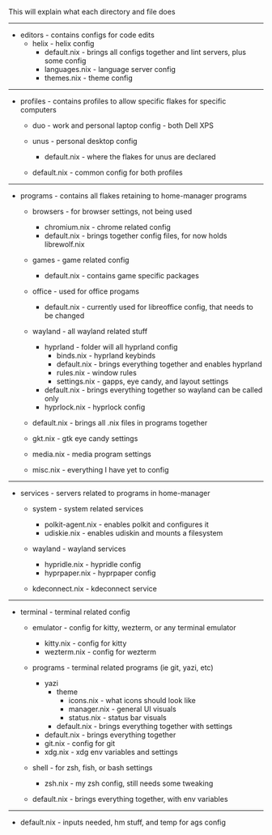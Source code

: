 This will explain what each directory and file does

---
- editors - contains configs for code edits
  - helix - helix config
    - default.nix - brings all configs together and lint servers, plus some config
    - languages.nix - language server config
    - themes.nix - theme config

---    

- profiles - contains profiles to allow specific flakes for specific computers
  - duo - work and personal laptop config - both Dell XPS
  
  - unus - personal desktop config
    - default.nix - where the flakes for unus are declared
  
  - default.nix - common config for both profiles

---

- programs - contains all flakes retaining to home-manager programs
  - browsers - for browser settings, not being used
    - chromium.nix - chrome related config
    - default.nix - brings together config files, for now holds librewolf.nix
  
  - games - game related config
    - default.nix - contains game specific packages
    
  - office - used for office progams
    - default.nix - currently used for libreoffice config, that needs to be changed
    
  - wayland - all wayland related stuff
    - hyprland - folder will all hyprland config
      - binds.nix - hyprland keybinds
      - default.nix - brings everything together and enables hyprland
      - rules.nix - window rules
      - settings.nix - gapps, eye candy, and layout settings
    - default.nix - brings everything together so wayland can be called only
    - hyprlock.nix - hyprlock config
    
  - default.nix - brings all .nix files in programs together
  
  - gkt.nix - gtk eye candy settings
  
  - media.nix - media program settings
  
  - misc.nix - everything I have yet to config

---

- services - servers related to programs in home-manager
  - system - system related services
    - polkit-agent.nix - enables polkit and configures it
    - udiskie.nix - enables udiskin and mounts a filesystem
  
  - wayland - wayland services
    - hypridle.nix - hypridle config
    - hyprpaper.nix - hyprpaper config

  - kdeconnect.nix - kdeconnect service

---

- terminal - terminal related config
  - emulator - config for kitty, wezterm, or any terminal emulator
    - kitty.nix - config for kitty
    - wezterm.nix - config for wezterm

  - programs - terminal related programs (ie git, yazi, etc)
    - yazi
      - theme
        - icons.nix - what icons should look like
        - manager.nix - general UI visuals
        - status.nix - status bar visuals
      - default.nix - brings everything together with settings
    - default.nix - brings everything together
    - git.nix - config for git
    - xdg.nix - xdg env variables and settings

  - shell - for zsh, fish, or bash settings
    - zsh.nix - my zsh config, still needs some tweaking

  - default.nix - brings everything together, with env variables

---

- default.nix - inputs needed, hm stuff, and temp for ags config
